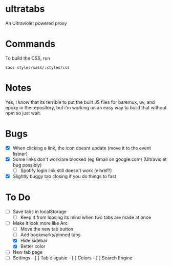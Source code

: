# ultratabs
An Ultraviolet powered proxy

# Commands
To build the CSS, run 
```
sass styles/sass/:styles/css
```

# Notes
Yes, I know that its terrible to put the built JS files for baremux, uv, and epoxy in the repository, but i'm working on an easy way to build that without npm so just wait.

# Bugs
- [x] When clicking a link, the icon doesnt update (move it to the event listner)
- [x] Some links don't work/are blocked (eg Gmail on google.com) (Ultraviolet bug possibly)
     - [ ] Spotify login link still doesn't work (`#` href?)
- [x] Slightly buggy tab closing if you do things to fast

# To Do
- [ ] Save tabs in localStorage
     - [ ] Keep it from loosing its mind when two tabs are made at once
- [ ] Make it look more like Arc
     - [ ] Move the new tab button
     - [ ] Add bookmarks/pinned tabs
     - [x] Hide sidebar
     - [x] Better color
- [ ] New tab page
- [ ] Settings
      - [ ] Tab disguise
      - [ ] Colors
      - [ ] Search Engine